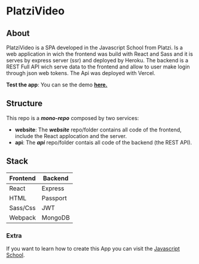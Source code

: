 # PlatziVideo

## About
PlatziVideo is a SPA developed in the Javascript School from Platzi.
Is a web application in wich the frontend was build with React and Sass and it is serves by express server (ssr) and deployed by Heroku.
The backend is a REST Full API wich serve data to the frontend and allow to user make login through json web tokens. The Api was deployed with Vercel.

**Test the app**: You can se the demo [**here.**](https://platzi-video-ui.herokuapp.com/)

## Structure
This repo is a ***mono-repo*** composed by two services:
* **website**: The ***website*** repo/folder contains all code of the frontend, include the React applocation and the server.
* **api**: The ***api*** repo/folder contais all code of the backend (the REST API).

## Stack

| Frontend | Backend |
|----------|---------|
|React     |Express  |
|HTML      |Passport |
|Sass/Css  |JWT      |
|Webpack   |MongoDB  |

### Extra
If you want to learn how to create this App you can visit the [Javascript School](https://platzi.com/escuela-javascript/).
